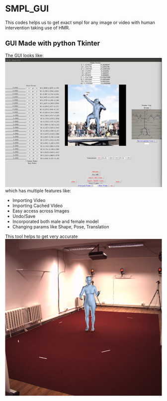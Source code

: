 # SMPL_GUI
This codes helps us to get exact smpl for any image or video with human intervention taking use of HMR.


## GUI Made with python Tkinter
The GUI looks like:
![GUI](GUI_Project.png)
which has multiple features like:
- Importing Video
- Importing Cached VIdeo
- Easy access across Images
- Undo/Save
- Incorporated both male and female model
- Changing params like Shape, Pose, Translation

This tool helps to get very accurate
![demo](a.png)
